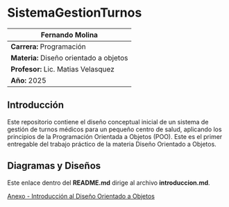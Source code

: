 # SistemaGestionTurnos


| **Fernando Molina** |
|------------------------------------------|
| **Carrera:** Programación                 |
| **Materia:** Diseño orientado a objetos |
| **Profesor:** Lic. Matias Velasquez      |
| **Año:** 2025                            |

## Introducción

Este repositorio contiene el diseño conceptual inicial de un sistema de gestión de turnos médicos para un pequeño centro de salud, aplicando los principios de la Programación Orientada a Objetos (POO). Este es el primer entregable del trabajo práctico de la materia Diseño Orientado a Objetos.

## Diagramas y Diseños

Este enlace dentro del **README.md** dirige al archivo **introduccion.md**.

[Anexo - Introducción al Diseño Orientado a Objetos](/Actividad-n°1/introduccion.md)